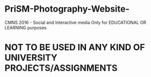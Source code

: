 # PriSM-Photography-Website-
CMNS 2016 - Social and Interactive media
Only for EDUCATIONAL OR LEARNING purposes
# NOT TO BE USED IN ANY KIND OF UNIVERSITY PROJECTS/ASSIGNMENTS
